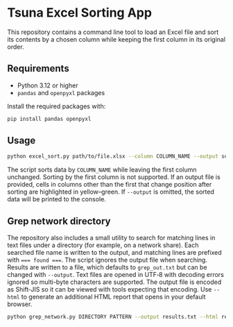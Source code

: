 # Tsuna Excel Sorting App

This repository contains a command line tool to load an Excel file and sort its
contents by a chosen column while keeping the first column in its original order.

## Requirements

- Python 3.12 or higher
- `pandas` and `openpyxl` packages

Install the required packages with:

```bash
pip install pandas openpyxl
```

## Usage

```bash
python excel_sort.py path/to/file.xlsx --column COLUMN_NAME --output sorted.xlsx
```

The script sorts data by `COLUMN_NAME` while leaving the first column unchanged.
Sorting by the first column is not supported. If an output file is provided,
cells in columns other than the first that change position after sorting are
highlighted in yellow–green. If `--output` is omitted, the sorted data will be
printed to the console.

## Grep network directory

The repository also includes a small utility to search for matching lines in
text files under a directory (for example, on a network share). Each searched
file name is written to the output, and matching lines are prefixed with
`=== found ===`. The script ignores the output file when searching. Results
are written to a file, which defaults to `grep_out.txt` but can be changed with
`--output`. Text files are opened in UTF‑8 with decoding errors ignored so
multi-byte characters are supported. The output file is encoded as Shift‑JIS
so it can be viewed with tools expecting that encoding. Use `--html` to
generate an additional HTML report that opens in your default browser.

```bash
python grep_network.py DIRECTORY PATTERN --output results.txt --html results.html
```


